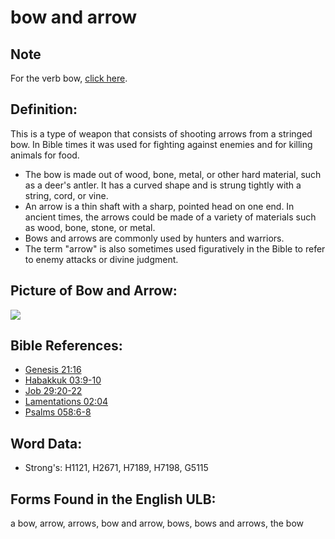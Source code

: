 # bow and arrow

## Note

For the verb bow, [click here](./bow.md).

## Definition:

This is a type of weapon that consists of shooting arrows from a stringed bow. In Bible times it was used for fighting against enemies and for killing animals for food.

* The bow is made out of wood, bone, metal, or other hard material, such as a deer's antler. It has a curved shape and is strung tightly with a string, cord, or vine.
* An arrow is a thin shaft with a sharp, pointed head on one end. In ancient times, the arrows could be made of a variety of materials such as wood, bone, stone, or metal.
* Bows and arrows are commonly used by hunters and warriors.
* The term "arrow" is also sometimes used figuratively in the Bible to refer to enemy attacks or divine judgment.

## Picture of Bow and Arrow:

<a href="https://content.bibletranslationtools.org/WycliffeAssociates/en_tw/raw/branch/master/PNGs/b/Bowandarrow.png"><img src="https://content.bibletranslationtools.org/WycliffeAssociates/en_tw/raw/branch/master/PNGs/b/Bowandarrow.png" ></a>

## Bible References:

* [Genesis 21:16](rc://en/tn/help/gen/21/16)
* [Habakkuk 03:9-10](rc://en/tn/help/hab/03/09)
* [Job 29:20-22](rc://en/tn/help/job/29/20)
* [Lamentations 02:04](rc://en/tn/help/lam/02/04)
* [Psalms 058:6-8](rc://en/tn/help/psa/058/006)

## Word Data:

* Strong's: H1121, H2671, H7189, H7198, G5115

## Forms Found in the English ULB:

a bow, arrow, arrows, bow and arrow, bows, bows and arrows, the bow


